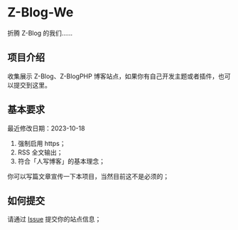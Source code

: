 # Z-Blog-We

折腾 Z-Blog 的我们……


## 项目介绍

收集展示 Z-Blog、Z-BlogPHP 博客站点，如果你有自己开发主题或者插件，也可以提交到这里。


## 基本要求

最近修改日期：2023-10-18

1. 强制启用 https；
2. RSS 全文输出；
3. 符合「人写博客」的基本理念；

你可以写篇文章宣传一下本项目，当然目前这不是必须的；


## 如何提交

请通过 [Issue](https://github.com/wdssmq/test-actions/issues/new/choose "提交 Issue") 提交你的站点信息；
